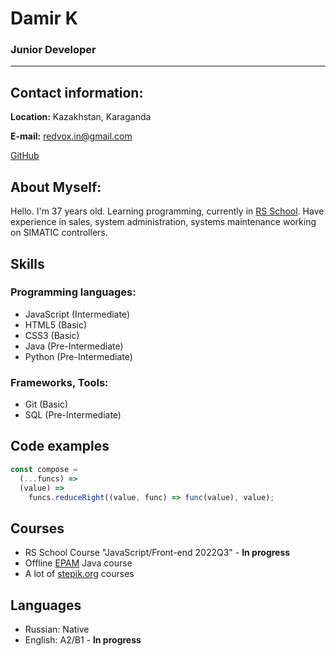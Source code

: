 # Damir K
### Junior Developer

---

## Contact information:
**Location:** Kazakhstan, Karaganda

**E-mail:** [redvox.in@gmail.com](mailto:redvox.in@gmail.com)

[GitHub](https://github.com/redvoxdev)

## **About Myself:**

Hello. I'm 37 years old. Learning programming, currently in [RS School](https://rs.school/). Have experience in sales, system administration, systems maintenance working on SIMATIC controllers.

## **Skills**

### **Programming languages:**
* JavaScript (Intermediate)
* HTML5 (Basic)
* CSS3 (Basic)
* Java (Pre-Intermediate)
* Python (Pre-Intermediate)

### **Frameworks, Tools:**
* Git (Basic)
* SQL (Pre-Intermediate)


## **Code examples**
```javascript
const compose =
  (...funcs) =>
  (value) =>
    funcs.reduceRight((value, func) => func(value), value);
```

## **Courses**
* RS School Course "JavaScript/Front-end 2022Q3" - **In progress**
* Offline [EPAM](https://www.epam.com/) Java course
* A lot of [stepik.org](https://stepik.org) courses

## **Languages**
* Russian: Native
* English: A2/B1 - **In progress**